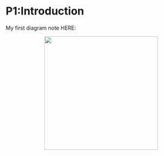 <h1> P1:Introduction</h1>

My first diagram note HERE:<br/>
<div align=center><img width="300" height="300" src="https://raw.githubusercontent.com/lakerschampions/Road-of-NLP/master/Images/NLP%20Level.jpg"/><div/>
